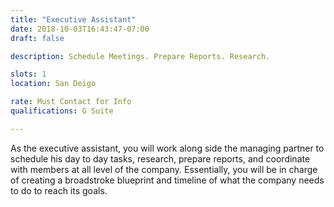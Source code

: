 ```yaml
---
title: "Executive Assistant"
date: 2018-10-03T16:43:47-07:00
draft: false

description: Schedule Meetings. Prepare Reports. Research.

slots: 1
location: San Deigo

rate: Must Contact for Info
qualifications: G Suite

---
```

As the executive assistant, you will work along side the managing partner to schedule his day to day tasks, research, prepare reports, and coordinate with members at all level of the company. Essentially, you will be in charge of creating a broadstroke blueprint and timeline of what the company needs to do to reach its goals.